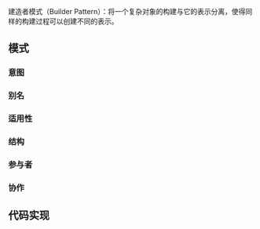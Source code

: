 建造者模式（Builder Pattern）：将一个复杂对象的构建与它的表示分离，使得同样的构建过程可以创建不同的表示。

## 模式

### 意图

### 别名

### 适用性

### 结构

### 参与者

### 协作

## 代码实现